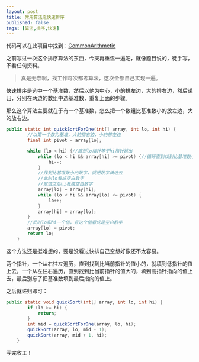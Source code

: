 ```yaml
---
layout: post
title: 常用算法之快速排序
published: false
tags: [算法,排序,快速]
---
```


代码可以在此项目中找到：[CommonArithmetic](https://github.com/Kyson/CommonArithmetic)

之前写过一次这个排序算法的东西，今天再重温一遍吧，就像题目说的，徒手写，不看任何资料。

> 真是无奈啊，找工作每次都考算法，这次全部自己实现一遍。

快速排序是选中一个基准数，然后以他为中心，小的排左边，大的排右边，然后递归，分别在两边的数组中选基准数，重复上面的步骤。

那么这个算法主要就在于有一个基准数，怎么把一个数组比基准数小的放左边，大的放右边。

```java
public static int quickSortForOne(int[] array, int lo, int hi) {
        //以第一个数为基准，大的排右边，小的排左边
        final int pivot = array[lo];

        while (lo < hi) {//直到lo指针等于hi指针跳出
            while (lo < hi && array[hi] >= pivot) {//循环直到找到比基准数小的数
                hi--;
            }
            //找到比基准数小的数字，就把数字填进去
            //此时lo看成空白数字
            //赋值之后hi看成空白数字
            array[lo] = array[hi];
            while (lo < hi && array[lo] <= pivot) {
                lo++;
            }
            array[hi] = array[lo];
        }
        //此时lo和hi一个值，且这个值看成是空白数字
        array[lo] = pivot;
        return lo;
    }
```

这个方法还是挺难想的，要是没看过快排自己空想好像还不太容易。

两个指针，一个从右往左遍历，直到找到比当前指针的值小的，就填到低指针的值上去，一个从左往右遍历，直到找到比当前指针的值大的，填到高指针指向的值上去，最后别忘了把基准数填到最后指向的值上。

之后就递归即可：

```java
public static void quickSort(int[] array, int lo, int hi) {
        if (lo >= hi) {
            return;
        }
        int mid = quickSortForOne(array, lo, hi);
        quickSort(array, lo, mid - 1);
        quickSort(array, mid + 1, hi);
    }
```

写完收工！
